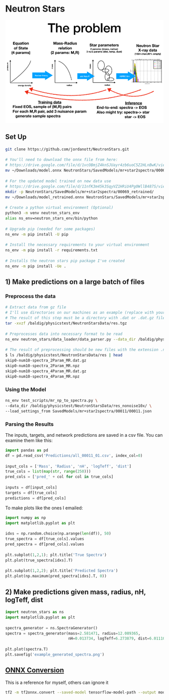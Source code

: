 # Neutron Stars
![](Figures/problem_diagram.png)

## Set Up
```bash
git clone https://github.com/jordanott/NeutronStars.git

# You'll need to download the onnx file from here: 
# https://drive.google.com/file/d/1vcOBmjZ4knSJUayr4zb6uoC5Z2HLnBwK/view?usp=sharing
mv ~/Downloads/model.onnx NeutronStars/SavedModels/mr+star2spectra/00069/

# For the updated model trained on new data use
# https://drive.google.com/file/d/11nfK3m45k3SqyVZ1HRiU4Pg0WllB487S/view?usp=sharing
mkdir -p NeutronStars/SavedModels/mr+star2spectra/00069_retrained/
mv ~/Downloads/model_retrained.onnx NeutronStars/SavedModels/mr+star2spectra/00069_retrained/model.onnx

# Create a python virtual environment (Optional)
python3 -m venv neutron_stars_env
alias ns_env=neutron_stars_env/bin/python

# Upgrade pip (needed for some packages)
ns_env -m pip install -U pip

# Install the necessary requirements to your virtual environment
ns_env -m pip install -r requirements.txt

# Installs the neutron stars pip package I've created
ns_env -m pip install -Ue .
```

## 1) Make predictions on a large batch of files

### Preprocess the data
```bash
# Extract data from gz file
# I'll use directories on our machines as an example (replace with your own)
# The result of this step must be a directory with .dat or .dat.gz files
tar -xvzf /baldig/physicstest/NeutronStarsData/res.tgz

# Preprocesses data into necessary format to be read
ns_env neutron_stars/data_loader/data_parser.py --data_dir /baldig/physicstest/NeutronStarsData/res/

# The result of preprocessing should be new files with the extension .npz 
$ ls /baldig/physicstest/NeutronStarsData/res | head
skip0-num10-spectra_2Param_MR.dat.gz
skip0-num10-spectra_2Param_MR.npz
skip0-num10-spectra_4Param_MR.dat.gz
skip0-num10-spectra_4Param_MR.npz
```

### Using the Model

```bash
ns_env test_scripts/mr_np_to_spectra.py \
--data_dir /baldig/physicstest/NeutronStarsData/res_nonoise10x/ \
--load_settings_from SavedModels/mr+star2spectra/00011/00011.json
```

### Parsing the Results
The inputs, targets, and network predictions are saved in a csv file. You can examine them like this:
```python
import pandas as pd
df = pd.read_csv('Predictions/all_00011_01.csv', index_col=0)

input_cols = ['Mass', 'Radius', 'nH', 'logTeff', 'dist']
true_cols = list(map(str, range(250)))
pred_cols = ['pred_' + col for col in true_cols]

inputs = df[input_cols]
targets = df[true_cols]
predictions = df[pred_cols]
```

To make plots like the ones I emailed:
```python
import numpy as np
import matplotlib.pyplot as plt

idxs = np.random.choice(np.arange(len(df)), 50)
true_spectra = df[true_cols].values
pred_spectra = df[pred_cols].values

plt.subplot(1,2,1); plt.title('True Spectra')
plt.plot(true_spectra[idxs].T)

plt.subplot(1,2,2); plt.title('Predicted Spectra')
plt.plot(np.maximum(pred_spectra[idxs].T, 0))
```

## 2) Make predictions given mass, radius, nH, logTeff, dist
```python
import neutron_stars as ns
import matplotlib.pyplot as plt

spectra_generator = ns.SpectraGenerator()
spectra = spectra_generator(mass=2.581471, radius=12.089365,
                            nH=0.013734, logTeff=6.273879, dist=6.011103)

plt.plot(spectra.T)
plt.savefig('example_generated_spectra.png')
```

## [ONNX Conversion](https://github.com/onnx/tensorflow-onnx)
This is a reference for myself, others can ignore it
```bash
tf2 -m tf2onnx.convert --saved-model tensorflow-model-path --output model.onnx
```